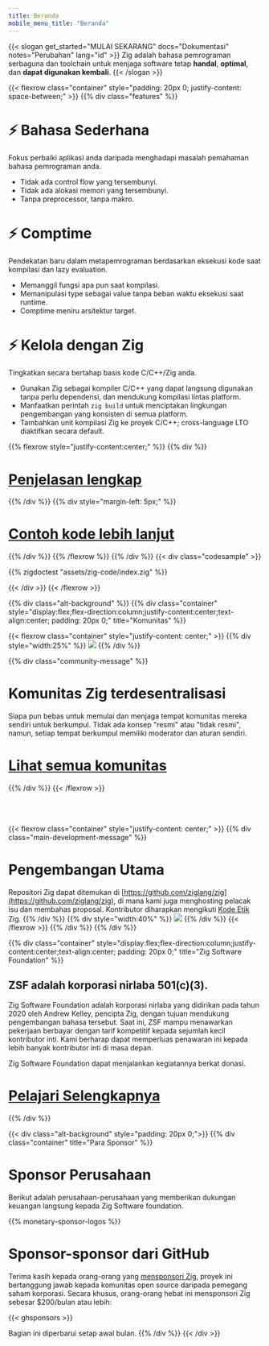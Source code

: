 ```yaml
---
title: Beranda
mobile_menu_title: "Beranda"
---
```

{{< slogan get_started="MULAI SEKARANG" docs="Dokumentasi" notes="Perubahan" lang="id" >}}
Zig adalah bahasa pemrograman serbaguna dan toolchain untuk menjaga software tetap **handal**, **optimal**, dan **dapat digunakan kembali**.
{{< /slogan >}}

{{< flexrow class="container" style="padding: 20px 0; justify-content: space-between;" >}}
{{% div class="features" %}}

# ⚡ Bahasa Sederhana
Fokus perbaiki aplikasi anda daripada menghadapi masalah pemahaman bahasa pemrograman anda.

- Tidak ada control flow yang tersembunyi.
- Tidak ada alokasi memori yang tersembunyi.
- Tanpa preprocessor, tanpa makro.

# ⚡ Comptime
Pendekatan baru dalam metapemrograman berdasarkan eksekusi kode saat kompilasi dan lazy evaluation.

- Memanggil fungsi apa pun saat kompilasi.
- Memanipulasi type sebagai value tanpa beban waktu eksekusi saat runtime.
- Comptime meniru arsitektur target.

# ⚡ Kelola dengan Zig
Tingkatkan secara bertahap basis kode C/C++/Zig anda.

- Gunakan Zig sebagai kompiler C/C++ yang dapat langsung digunakan tanpa perlu dependensi, dan mendukung kompilasi lintas platform.
- Manfaatkan perintah `zig build` untuk menciptakan lingkungan pengembangan yang konsisten di semua platform.
- Tambahkan unit kompilasi Zig ke proyek C/C++; cross-language LTO diaktifkan secara default.

{{% flexrow style="justify-content:center;" %}}
{{% div %}}
<h1>
    <a href="learn/overview/" class="button" style="display: inline;">Penjelasan lengkap</a>
</h1>
{{% /div %}}
{{% div  style="margin-left: 5px;" %}}
<h1>
    <a href="learn/samples/" class="button" style="display: inline;">Contoh kode lebih lanjut</a>
</h1>
{{% /div %}}
{{% /flexrow %}}
{{% /div %}}
{{< div class="codesample" >}}

{{% zigdoctest "assets/zig-code/index.zig" %}}

{{< /div >}}
{{< /flexrow >}}


{{% div class="alt-background" %}}
{{% div class="container"  style="display:flex;flex-direction:column;justify-content:center;text-align:center; padding: 20px 0;" title="Komunitas" %}}

{{< flexrow class="container" style="justify-content: center;" >}}
{{% div style="width:25%" %}}
<img src="/ziggy.svg" style="max-height: 200px">
{{% /div %}}

{{% div class="community-message" %}}
# Komunitas Zig terdesentralisasi
Siapa pun bebas untuk memulai dan menjaga tempat komunitas mereka sendiri untuk berkumpul.
Tidak ada konsep "resmi" atau "tidak resmi", namun, setiap tempat berkumpul memiliki moderator dan aturan sendiri.

<div style="">
<h1>
	<a href="https://github.com/ziglang/zig/wiki/Community" class="button" style="display: inline;">Lihat semua komunitas</a>
</h1>
</div>
{{% /div %}}
{{< /flexrow >}}
<div style="height: 50px;"></div>

{{< flexrow class="container" style="justify-content: center;" >}}
{{% div class="main-development-message" %}}
# Pengembangan Utama
Repositori Zig dapat ditemukan di [https://github.com/ziglang/zig](https://github.com/ziglang/zig), di mana kami juga menghosting pelacak isu dan membahas proposal.
Kontributor diharapkan mengikuti [Kode Etik](https://github.com/ziglang/zig/blob/master/.github/CODE_OF_CONDUCT.md) Zig.
{{% /div %}}
{{% div style="width:40%" %}}
<img src="/zero.svg" style="max-height: 200px">
{{% /div %}}
{{< /flexrow >}}
{{% /div %}}
{{% /div %}}


{{% div class="container" style="display:flex;flex-direction:column;justify-content:center;text-align:center; padding: 20px 0;" title="Zig Software Foundation" %}}
## ZSF adalah korporasi nirlaba 501(c)(3).

Zig Software Foundation adalah korporasi nirlaba yang didirikan pada tahun 2020 oleh Andrew Kelley, pencipta Zig, dengan tujuan mendukung pengembangan bahasa tersebut. Saat ini, ZSF mampu menawarkan pekerjaan berbayar dengan tarif kompetitif kepada sejumlah kecil kontributor inti. Kami berharap dapat memperluas penawaran ini kepada lebih banyak kontributor inti di masa depan.

Zig Software Foundation dapat menjalankan kegiatannya berkat donasi.

<h1>
	<a href="zsf/" class="button" style="display:inline;">Pelajari Selengkapnya</a>
</h1>
{{% /div %}}


{{< div class="alt-background" style="padding: 20px 0;">}}
{{% div class="container" title="Para Sponsor" %}}
# Sponsor Perusahaan 
Berikut adalah perusahaan-perusahaan yang memberikan dukungan keuangan langsung kepada Zig Software foundation.

{{% monetary-sponsor-logos %}}


# Sponsor-sponsor dari GitHub
Terima kasih kepada orang-orang yang [mensponsori Zig](zsf/), proyek ini bertanggung jawab kepada komunitas open source daripada pemegang saham korporasi. Secara khusus, orang-orang hebat ini mensponsori Zig sebesar $200/bulan atau lebih:

{{< ghsponsors >}}

Bagian ini diperbarui setap awal bulan.
{{% /div %}}
{{< /div >}}
